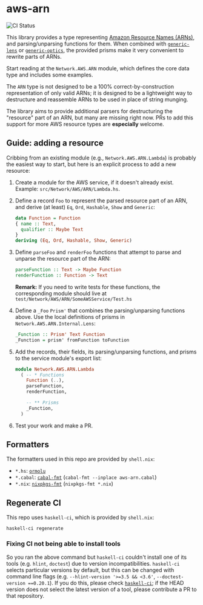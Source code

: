 # aws-arn

![CI Status](https://github.com/bellroy/aws-arn/actions/workflows/haskell-ci.yml/badge.svg)

This library provides a type representing [Amazon Resource Names
(ARNs)](https://docs.aws.amazon.com/general/latest/gr/aws-arns-and-namespaces.html),
and parsing/unparsing functions for them. When combined with
[`generic-lens`](https://hackage.haskell.org/package/generic-lens) or
[`generic-optics`](https://hackage.haskell.org/package/generic-optics),
the provided prisms make it very convenient to rewrite parts of ARNs.

Start reading at the `Network.AWS.ARN` module, which defines the core
data type and includes some examples.

The `ARN` type is not designed to be a 100% correct-by-construction
representation of only valid ARNs; it is designed to be a lightweight
way to destructure and reassemble ARNs to be used in place of string
munging.

The library aims to provide additional parsers for destructuring the
"resource" part of an ARN, but many are missing right now. PRs to add
this support for more AWS resource types are **especially** welcome.

## Guide: adding a resource

Cribbing from an existing module (e.g., `Network.AWS.ARN.Lambda`) is
probably the easiest way to start, but here is an explicit process to
add a new resource:

1. Create a module for the AWS service, if it doesn't already
   exist. Example: `src/Network/AWS/ARN/Lambda.hs`.

2. Define a record `Foo` to represent the parsed resource part of an
   ARN, and derive (at least) `Eq`, `Ord`, `Hashable`, `Show` and
   `Generic`:

   ```haskell
   data Function = Function
   { name :: Text,
     qualifier :: Maybe Text
   }
   deriving (Eq, Ord, Hashable, Show, Generic)
   ```

3. Define `parseFoo` and `renderFoo` functions that attempt to parse
   and unparse the resource part of the ARN:

   ```haskell
   parseFunction :: Text -> Maybe Function
   renderFunction :: Function -> Text
   ```

   **Remark:** If you need to write tests for these functions, the
   corresponding module should live at
   `test/Network/AWS/ARN/SomeAWSService/Test.hs`

4. Define a `_Foo` `Prism'` that combines the parsing/unparsing
   functions above. Use the local definitions of prisms in
   `Network.AWS.ARN.Internal.Lens`:

   ```haskell
   _Function :: Prism' Text Function
   _Function = prism' fromFunction toFunction
   ```

5. Add the records, their fields, its parsing/unparsing functions, and
   prisms to the service module's export list:

   ```haskell
   module Network.AWS.ARN.Lambda
     ( -- * Functions
       Function (..),
       parseFunction,
       renderFunction,

       -- ** Prisms
       _Function,
     )
   ```

6. Test your work and make a PR.

## Formatters

The formatters used in this repo are provided by `shell.nix`:

* `*.hs`: [`ormolu`](https://github.com/tweag/ormolu)
* `*.cabal`:
  [`cabal-fmt`](https://hackage.haskell.org/package/cabal-fmt)
  (`cabal-fmt --inplace aws-arn.cabal`)
* `*.nix`:
  [`nixpkgs-fmt`](https://github.com/nix-community/nixpkgs-fmt)
  (`nixpkgs-fmt *.nix`)

## Regenerate CI

This repo uses `haskell-ci`, which is provided by `shell.nix`:

```shell
haskell-ci regenerate
```

### Fixing CI not being able to install tools

So you ran the above command but `haskell-ci` couldn't install one of its tools
(e.g. `hlint`, `doctest`) due to version incompatibilities. `haskell-ci`
selects particular versions by default, but this can be changed with command
line flags (e.g. `--hlint-version '>=3.5 && <3.6'`, `--doctest-version ==0.20.1`).
If you do this, please check
[`haskell-ci`](https://github.com/haskell-CI/haskell-ci); if the HEAD version
does not select the latest version of a tool, please contribute a PR to that
repository.
